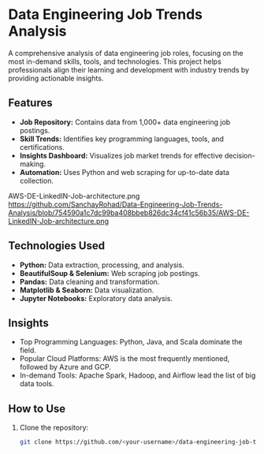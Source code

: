 # Data Engineering Job Trends Analysis  

A comprehensive analysis of data engineering job roles, focusing on the most in-demand skills, tools, and technologies. This project helps professionals align their learning and development with industry trends by providing actionable insights.  

## Features  
- **Job Repository:** Contains data from 1,000+ data engineering job postings.  
- **Skill Trends:** Identifies key programming languages, tools, and certifications.  
- **Insights Dashboard:** Visualizes job market trends for effective decision-making.  
- **Automation:** Uses Python and web scraping for up-to-date data collection.  

AWS-DE-LinkedIN-Job-architecture.png
https://github.com/SanchayRohad/Data-Engineering-Job-Trends-Analysis/blob/754590a1c7dc99ba408bbeb826dc34cf41c56b35/AWS-DE-LinkedIN-Job-architecture.png

## Technologies Used  
- **Python:** Data extraction, processing, and analysis.  
- **BeautifulSoup & Selenium:** Web scraping job postings.  
- **Pandas:** Data cleaning and transformation.  
- **Matplotlib & Seaborn:** Data visualization.  
- **Jupyter Notebooks:** Exploratory data analysis.  

## Insights  
- Top Programming Languages: Python, Java, and Scala dominate the field.  
- Popular Cloud Platforms: AWS is the most frequently mentioned, followed by Azure and GCP.  
- In-demand Tools: Apache Spark, Hadoop, and Airflow lead the list of big data tools.  

## How to Use  
1. Clone the repository:  
   ```bash  
   git clone https://github.com/<your-username>/data-engineering-job-trends-analysis.git  
